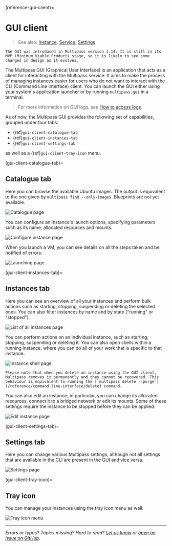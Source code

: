 (reference-gui-client)=
# GUI client

> See also: [Instance](/explanation/instance), [Service](/explanation/service),  [Settings](/reference/settings/index)

```{caution}
The GUI was introduced in Multipass version 1.14. It is still in its MVP (Minimum Viable Product) stage, so it is likely to see some changes in design as it evolves.
```

The Multipass GUI (Graphical User Interface) is an application that acts as a client for interacting with the Multipass service. It aims to make the process of managing instances easier for users who do not want to interact with the CLI (Command Line Interface) client.
You can launch the GUI either using your system's application launcher or by running `multipass.gui` in a terminal.

> For more information on GUI logs, see [How to access logs](/how-to-guides/troubleshoot/access-logs).

As of now, the Multipass GUI provides the following set of capabilities, grouped under four tabs:

- {ref}`gui-client-catalogue-tab`
- {ref}`gui-client-instances-tab`
- {ref}`gui-client-settings-tab`

as well as a {ref}`gui-client-tray-icon` menu.

(gui-client-catalogue-tab)=
## Catalogue tab

Here you can browse the available Ubuntu images. The output is equivalent to the one given by `multipass find --only-images`. Blueprints are not yet available.

![Catalogue page](https://assets.ubuntu.com/v1/1edb2dfb-multipass-gui-catalogue-tab.png)

You can configure an instance's launch options, specifying parameters such as its name, allocated resources and mounts.

![Configure instance page](https://assets.ubuntu.com/v1/6a239e67-multipass-gui-configure-instance.png)

When you launch a VM, you can see details on all the steps taken and be notified of errors.

![Launching page](https://assets.ubuntu.com/v1/17f00d22-multipass-gui-launching-instance.png)

(gui-client-instances-tab)=
## Instances tab

Here you can see an overview of all your instances and perform bulk actions such as starting, stopping, suspending or deleting the selected ones. You can also filter instances by name and by state ("running" or "stopped").

![List of all instances page](https://assets.ubuntu.com/v1/909fad4d-multipass-gui-instances-tab.png)

You can perform actions on an individual instance, such as starting, stopping, suspending or deleting it. You can also open shells within a running instance, where you can do all of your work that is specific to that instance.

![Instance shell page](https://assets.ubuntu.com/v1/740d7ab4-multipass-gui-instance.png)

```{caution}
Please note that when you delete an instance using the GUI client, Multipass removes it permanently and they cannot be recovered. This behaviour is equivalent to running the [`multipass delete --purge`](/reference/command-line-interface/delete) command.
```

You can also edit an instance; in particular, you can change its allocated resources, connect it to a bridged network or edit its mounts. Some of these settings require the instance to be stopped before they can be applied.

![Edit instance page](https://assets.ubuntu.com/v1/38a180c4-multipass-gui-instance-edit.png)

(gui-client-settings-tab)=
## Settings tab

Here you can change various Multipass settings, although not all settings that are available in the CLI are present in the GUI and vice versa.

![Settings page](https://assets.ubuntu.com/v1/4ad40d35-multipass-gui-settings-tab.png)

(gui-client-tray-icon)=
## Tray icon

You can manage your instances using the tray icon menu as well.

![Tray icon menu](https://assets.ubuntu.com/v1/7e16f6bd-multipass-gui-tray-icon-menu.png)

---

*Errors or typos? Topics missing? Hard to read? <a href="https://docs.google.com/forms/d/e/1FAIpQLSd0XZDU9sbOCiljceh3rO_rkp6vazy2ZsIWgx4gsvl_Sec4Ig/viewform?usp=pp_url&entry.317501128=https://canonical.com/multipass/docs/multipass-gui-client" target="_blank">Let us know</a> or <a href="https://github.com/canonical/multipass/issues/new/choose" target="_blank">open an issue on GitHub</a>.*
